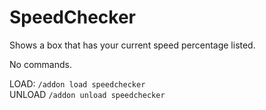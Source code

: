 SpeedChecker
=====
Shows a box that has your current speed percentage listed.

No commands. 

LOAD: `/addon load speedchecker`  
UNLOAD `/addon unload speedchecker`
